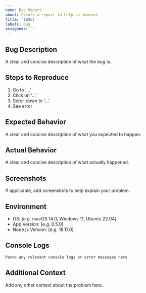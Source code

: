 ```yaml
---
name: Bug Report
about: Create a report to help us improve
title: '[BUG] '
labels: bug
assignees: ''
---
```


## Bug Description

A clear and concise description of what the bug is.

## Steps to Reproduce

1. Go to '...'
2. Click on '...'
3. Scroll down to '...'
4. See error

## Expected Behavior

A clear and concise description of what you expected to happen.

## Actual Behavior

A clear and concise description of what actually happened.

## Screenshots

If applicable, add screenshots to help explain your problem.

## Environment

- OS: [e.g. macOS 14.0, Windows 11, Ubuntu 22.04]
- App Version: [e.g. 0.5.0]
- Node.js Version: [e.g. 18.17.0]

## Console Logs

```
Paste any relevant console logs or error messages here
```

## Additional Context

Add any other context about the problem here.
